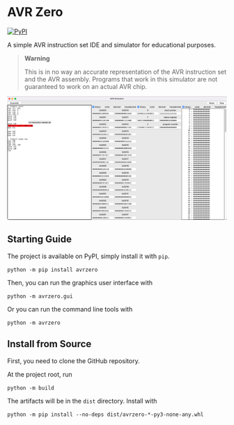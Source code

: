 # AVR Zero

[![PyPI](https://img.shields.io/pypi/v/avrzero?&style=flat-square)][PyPI]

A simple AVR instruction set IDE and simulator for educational purposes.

> **Warning**
>
> This is in no way an accurate representation of the AVR instruction set and
> the AVR assembly. Programs that work in this simulator are not guaranteed to
> work on an actual AVR chip.

![Screenshot](image/screenshot.png)

## Starting Guide

The project is available on PyPI, simply install it with `pip`.

```
python -m pip install avrzero
```

Then, you can run the graphics user interface with

```
python -m avrzero.gui
```

Or you can run the command line tools with

```
python -m avrzero
```

## Install from Source

First, you need to clone the GitHub repository.

At the project root, run

```
python -m build
```

The artifacts will be in the `dist` directory. Install with

```
python -m pip install --no-deps dist/avrzero-*-py3-none-any.whl
```

[PyPI]: https://pypi.org/project/avrzero/
